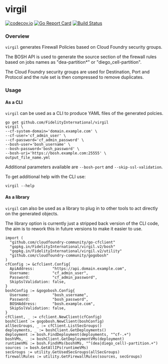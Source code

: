# virgil

[![codecov.io](https://codecov.io/github/FidelityInternational/virgil/coverage.svg?branch=master)](https://codecov.io/github/FidelityInternational/virgil?branch=master)
[![Go Report Card](https://goreportcard.com/badge/github.com/FidelityInternational/virgil)](https://goreportcard.com/report/github.com/FidelityInternational/virgil) [![Build Status](https://travis-ci.org/FidelityInternational/virgil.svg?branch=master)](https://travis-ci.org/FidelityInternational/virgil)

### Overview

`virgil` generates Firewall Policies based on Cloud Foundry security groups.

The BOSH API is used to generate the source section of the firewall rules based on jobs names as "dea-partition*" or "diego_cell-partition".

The Cloud Foundry security groups are used for Destination, Port and Protocol and the rule set is then compressed to remove duplicates.

### Usage

#### As a CLI

`virgil` can be used as a CLI to produce YAML files of the generated polcies.

```
go get github.com/FidelityInternational/virgil
virgil \
--cf-system-domain='domain.example.com' \
--cf-user='cf_admin_user' \
--cf-password='cf_admin_password' \
--bosh-user='bosh_username' \
--bosh-password='bosh_password' \
--bosh-uri='https://bosh.example.com:25555' \
output_file_name.yml
```

Additional parameters available are `--bosh-port` and `--skip-ssl-validation`.

To get additional help with the CLI use:

```
virgil --help
```

#### As a library

`virgil` can also be used as a library to plug in to other tools to act directly on the generated objects.

The library option is currently just a stripped back version of the CLI code, the aim is to rework this in future versions to make it easier to use.

```
import (
  "github.com/cloudfoundry-community/go-cfclient"
  "gopkg.in/FidelityInternational/virgil.v2/bosh"
  "gopkg.in/FidelityInternational/virgil.v2/utility"
  "github.com/cloudfoundry-community/gogobosh"
)
cfConfig := &cfclient.Config{
  ApiAddress:        "https://api.domain.example.com",
  Username:          "cf_admin_user",
  Password:          "cf_admin_password",
  SkipSslValidation: false,
}
boshConfig := &gogobosh.Config{
  Username:          "bosh_username",
  Password:          "bosh_password",
  BOSHAddress:       "bosh.example.com",
  SkipSslValidation: false,
}
cfClient, _ := cfclient.NewClient(cfConfig)
boshClient := gogobosh.NewClient(boshConfig)
allSecGroups, _ := cfClient.ListSecGroups()
deployments, _ := boshClient.GetDeployments()
deployment := bosh.FindDeployment(deployments, "^cf-.+")
boshVMs, _ := boshClient.GetDeploymentVMs(deployment)
runtimeVMs := bosh.FindVMs(boshVMs, "^(dea|diego_cell)-partition.+")
sources := bosh.GetAllIPs(runtimeVMs)
secGroups := utility.GetUsedSecGroups(allSecGroups)
firewallRules := utility.GetFirewallRules(sources, secGroups)
```
